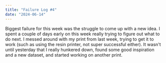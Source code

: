 ```yaml
---
title: "Failure Log #4"
date: "2024-06-14"
---
```


Biggest failure for this week was the struggle to come up with a new idea. I spent a couple of days early on this week really trying to figure out what to do next. I messed around with my print from last week, trying to get it to work (such as using the resin printer, not super successful either). It wasn't until yesterday that I really hunkered down, found some good inspiration and a new dataset, and started working on another print.